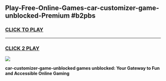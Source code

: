 
## Play-Free-Online-Games-car-customizer-game-unblocked-Premium #b2pbs
<h3>
<a href="https://premium.freeplayer.one?title=car-customizer-game-unblocked&ref=8M">CLICK TO PLAY</a></h3>
<hr>

<h3>
<a href="https://premium.freeplayer.one?title=car-customizer-game-unblocked&ref=8M">CLICK 2 PLAY</a>
  
</h3>

<a href="https://premium.freeplayer.one?title=car-customizer-game-unblocked&ref=8M"><img src="https://clearcache.store/games.png"></a>


**car-customizer-game-unblocked games unblocked: Your Gateway to Fun and Accessible Online Gaming**
